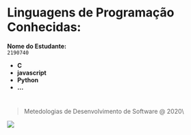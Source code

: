 # Linguagens de Programação Conhecidas:

**Nome do Estudante:**\
`2190740`

+ **C**
+ **javascript**
+ **Python**
+ **...**
# 
> Metedologias de Desenvolvimento de Software @ 2020\

![](https://www.ipleiria.pt/wp-content/themes/ipleiria/img/logo_ipl_header.png)
